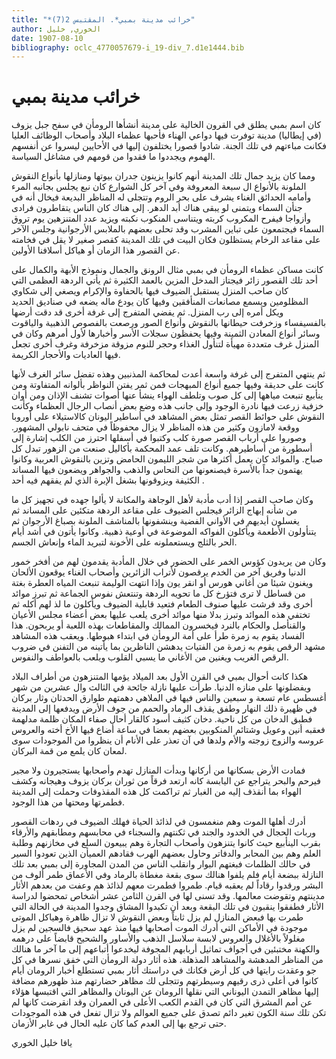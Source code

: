 ```yaml
---
title: "*خرائب مدينة بمبي*. المقتبس 2(7)"
author: الخوري, خليل
date: 1907-08-10
bibliography: oclc_4770057679-i_19-div_7.d1e1444.bib
---
```




#  خرائب مدينة بمبي 


 كان اسم بمبي يطلق في القرون الخالية على مدينة أنشأها الرومأن في سفح جبل يزوف (في إيطاليا) مدينة توفرت فيها دواعي الهناء فأحبها عظماء البلاد وأصحاب الوظائف العليا فكانت مباءتهم في تلك الجنة. شادوا قصورا يختلفون إليها في الأحايين ليسروا عن أنفسهم الهموم ويجددوا ما فقدوا من قومهم في مشاغل السياسة. 

 ومما كان يزيد جمال تلك المدينة أنهم كانوا يزينون جدران بيوتها ومنازلها بأنواع النقوش الملونة بالأنواع ال  سبعة  المعروفة وفي آخر كل الشوارع كان نبع يجلس بجانبه المرء وأمامه الحدائق الغناء يشرف على بحر الروم وتتجلى له المناظر البديعة فيخال أنه في جنأن السماء ويتمنى لو يبقى هناك أبد الدهر. إلى هناك كان الناس يتقاطرون فرادى وأزواجا فيفرح المكروب كربته ويتناسى المنكوب نكبته ويزيد عدد المتنزهين يوم تروق السماء فيجتمعون على تباين المشرب وقد تحلى بعضهم بالملابس الأرجوانية وجلس الآخر على مقاعد الرخام يستظلون فكان البيت في تلك المدينة كقصر صغير لا يقل في فخامته عن القصور هذا الزمان أو هياكل أسلافنا الأولين. 

 كانت مساكن عظماء الرومأن في بمبي مثال الرونق والجمال ونموذج الأبهة والكمال على  أحد  تلك القصور زائر فيجتاز المدخل المزين بالعمد الكثيرة ثم يأتي الردهة العظمى التي كان صاحب المنزل يستقبل الضيوف فيها بالحفاوة والإكرام ويصغي إلى شكاوي المظلومين ويسمع مصانعات المنأفقين وفيها كان يودع ماله يضعه في صناديق الحديد ويكل أمره إلى رب المنزل. ثم يفضي المتفرج إلى غرفة أخرى قد دقت أرضها بالفسيفساء وزخرفت حيطانها بالنقوش وأنواع الصور ورصعت بالفصوص الذهبية والياقوت وسائر أنواع المعادن الثمينة وفيها يحفظون سجلات الأسر وأخبارها لأول أمرهم وكان في المنزل غرف متعددة مهيأة لتنأول الغذاء وحجر للنوم مزوقة مزخرفة وغرف أخرى تجعل فيها العاديات والأحجار الكريمة. 

 ثم ينتهي المتفرج إلى غرفة واسعة أعدت لمحاكمة المذنبين وهذه تفضل سائر الغرف لأنها كانت على حديقة وفيها جميع أنواع المبهجات فمن ثمر يفتن النواظر بألوانه المتفاوتة ومن ينأبيع تنبعث مياهها إلى كل صوب وتلطف الهواء ينشأ عنها أصوات تشنف الإذان ومن أوان خزفية زرعت فيها نادرة الوجود وإلى جانب هذه وضع بعض أنصاب الرجال   العظماء   وكأنت النقوش على حوائط القصر تمثل بعض المشاهد في أساطير اليونان كالاستيلاء على أوروبا ووقعة لامازون وكثير من هذه المناظر لا يزال محفوظاً في متحف نابولي المشهور. وصوروا على أرباب القصر صورة كلب وكتبوا في أسفلها احترز من الكلب إشارة إلى أسطورة من أساطيرهم. وكانت تلف عمد المحكمة بأكاليل صنعت من الزهور تبدل كل صباح. والموائد كان يعمل أكثرها من شجر الليمون الحامض وتزين بالنقوش العربية وكانوا يهتمون جداً بالأسرة فيصنعونها من النحاس والذهب والجواهر ويضعون فيها المساند الكثيفة ويزوقونها بشغل الإبرة الذي لم يفقهم فيه  أحد  . 

 وكان صاحب القصر إذا أدب مأدبة لأهل الوجاهة والمكانة لا يألوا جهده في تجهيز كل ما من شأنه إبهاج الزائر فيجلس الضيوف على مقاعد الردهة متكئين على المساند ثم يغسلون أيديهم في الأواني الفضية وينشفونها بالمناشف الملونة بصباغ الأرجوان ثم يتنأولون الأطعمة ويأكلون الفواكه الموضوعة في أوعية ذهبية. وكانوا يأتون في أشد أيام الحر بالثلج ويستعملونه على الأخونة لتبريد الماء وإنعاش الجسم. 

 وكان من يريدون كؤوس الخمر على الحضور في خلال المأدبة يقدمون لهم من أفخر خمور الدنيا وفريق آخر من الخدم يرقصون لأتراب الزائرين وأصحاب الغناء يوقعون الألحان ويغنون شيئا من أغاني هورس أو انقر يون وإذا انتهت الوليمة تنبعث المياه العطرة بغتة من قساطل لا ترى فتؤرخ كل ما تحويه الردهة وتنتعش نفوس الجماعة ثم تبرز موائد أخرى وقد فرشت عليها صنوف الطعام فتعيد قابلية الضيوف ويأكلون ما لذ لهم أكله ثم تختفي هذه الموائد وتبرز بدلا منها موائد أخرى يلعب عليها بعض أعضاء مجلس الأعيان والقنأصل والحكام بالنرد فيخسرون الممالك والمقاطعات بهذه اللعبة أو يربحون. هذا الفساد يقوم به زمرة طرأ على أمة الرومأن في ابتداء هبوطها. ويعقب هذه المشاهد مشهد الرقص يقوم به زمرة من الفتيات يدهشن الناظرين بما يأتينه من التفنن في ضروب الرقص الغريب ويغنين من الأغاني ما يسبي القلوب ويلعب بالعواطف والنفوس. 

 هكذا كانت أحوال بمبي في القرن الأول بعد الميلاد يؤمها المتنزهون من أطراف البلاد ويفضلونها على منازه الدنيا. طرأت عليها نازلة جائحة في الثالث وال  عشرين  من شهر أغسطس عام  تسعة  و  سبعين  والناس فيها في الملاهي دهمتهم طوارق الحدثان وثار بركان   في ظهيرة ذلك النهار وطفق يقذف الرماد والحمم من جوف الأرض ويدفعها إلى المدينة فطبق الدخان من كل ناحية. دخان كثيف أسود كالقار أحال صفاء المكان ظلمة مدلهمة فعقبه أنين وعويل وشتائم المنكوبين بعضهم بعضا في ساعة أضاع فيها الأخ   أخته والعروس عروسه والزوج زوجته والأم ولدها في آن تعذر على الأنام أن ينظروا من الموجودات سوى لمعان كان يلمع من قمة البركان. 

 فمادت الأرض بسكانها من أركانها وبدأت المنازل تهدم وأصحابها يستجيرون ولا مجير فيرحم والبحر يتراجع عن اليابسة كانه ارتعد فرقاً من ثوران بركان يزوف وهيجانه وكشف الهواء بما أنقذف إليه من الغبار ثم تراكمت كل هذه المقذوفات وحملت إلى المدينة فطمرتها ومحتها من هذا الوجود. 

 أدرك أهلها الموت وهم منغمسون في لذائذ الحياة فهلك الضيوف في ردهات القصور وربات الحجال في الخدود والجند في ثكنتهم والسجناء في محابسهم ومطابقهم والأرقاء بقرب الينأبيع حيث كانوا يتنزهون وأصحاب التجارة وهم يبيعون السلع في مخازنهم وطلبة العلم وهم بين المحابر والدفاتر وحاول بعضهم الهرب فقادهم العميأن الذين تعودوا السير في حالك الظلمات فبغتهم البوار وانقلب الناس من المدن المجاورة إلى بمبي بعد تلك النازلة ببضعة أيام فلم يلفوا هنالك سوى بقعة مغطاة بالرماد وفي الأعماق طمر ألوف من البشر ورقدوا رقاداً لم يعقبه قيام. طمروا فطمرت معهم لذائذ هم وعفت من بعدهم الأثار مدينتهم وتقوضت معالمها. وقد تسنى لها في القرن الثامن  عشر  أشخاص تمحضوا لدراسة الأثار فطفقوا ينقبون في تلك البقعة وبعد أن تكبدوا المشاق وجدوا المدينة في الحالة التي طمرت بها فبعض المنازل لم يزل ثابتاً وبعض النقوش لا تزال ظاهرة وهياكل الموتى موجودة في الأماكن التي أدرك الموت أصحابها فيها منذ عهد سحيق فالسجين لم يزل مغلولاً بالأغلال والعروس لابسة سلاسل الذهب والأساور والشحيح قابضاً على درهمه والكهنة مختبئين في أجواف تماثيل أربابهم المجوفة ليخدعوا أتباعهم إلى ما آخر ما هنالك من المناظر المدهشة والمشاهد المذهلة. هذه أثار دولة الرومأن التي خفق نسرها في كل جو وعقدت رايتها في كل أرض فكانك في دراستك أثار بمبي تستطلع أخبار الرومان أيام كانوا في أعلى ذرى رقيهم وسيطرتهم وتتجلى لك مظاهر حضارتهم منذ ظهورهم مضافة   إليها مظاهر التمدن اليوناني التي نقلها الرومان عن اليونان والمظاهر التي اقتبسها هؤلاء عن أمم المشرق التي كان في القدم الكعب الأعلى في العمران وقد انقرضت كانها لم تكن تلك سنة الكون تغير دائم تصدق على جميع العوالم ولا تزال تفعل في هذه الموجودات حتى ترجع بها إلى العدم كما كان عليه الحال في غابر الأزمان. 

 يافا  خليل  الخوري  

